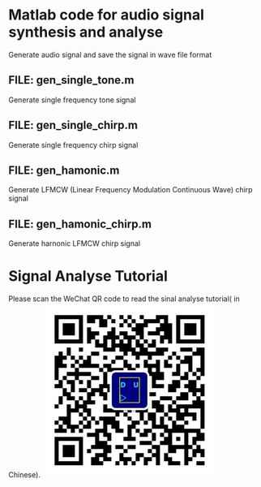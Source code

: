 # Matlab code for audio signal synthesis and analyse

Generate audio signal and save the signal in wave file format

## FILE: gen_single_tone.m

Generate single frequency tone signal

## FILE: gen_single_chirp.m	

Generate single frequency chirp signal

## FILE: gen_hamonic.m	

Generate LFMCW  (Linear Frequency Modulation Continuous Wave) chirp signal

## FILE: gen_hamonic_chirp.m

Generate harnonic LFMCW chirp signal

# Signal Analyse Tutorial
Please scan the WeChat QR code to read the sinal analyse tutorial( in Chinese).
![WeCha QR CODE](./wx_qr.png)
